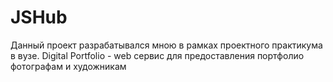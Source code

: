 # JSHub
Данный проект разрабатывался мною в рамках проектного практикума в вузе. Digital Portfolio - web сервис для предоставления портфолио фотографам и художникам
